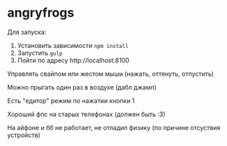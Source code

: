 # angryfrogs

Для запуска:

1. Установить зависимости ```npm install```
2. Запустить ```gulp```
3. Пойти по адресу http://localhost:8100

Управлять свайпом или жестом мыши (нажать, оттянуть, отпустить)

Можно прыгать один раз в воздухе (дабл джамп)

Есть "едитор" режим по нажатии кнопки 1

Хороший фпс на старых телефонах (должен быть :3)

На айфоне и бб не работает, не отладил физику (по причине отсуствия устройств)
